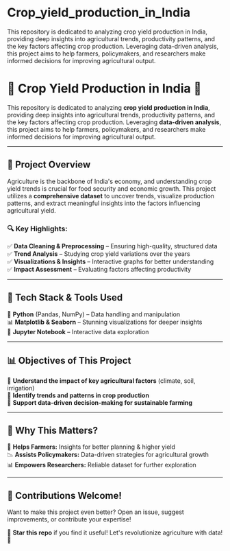 # Crop_yield_production_in_India
This repository is dedicated to analyzing crop yield production in India, providing deep insights into agricultural trends, productivity patterns, and the key factors affecting crop production. Leveraging data-driven analysis, this project aims to help farmers, policymakers, and researchers make informed decisions for improving agricultural output.

# 🌾 Crop Yield Production in India 🚀  

This repository is dedicated to analyzing **crop yield production in India**, providing deep insights into agricultural trends, productivity patterns, and the key factors affecting crop production. Leveraging **data-driven analysis**, this project aims to help farmers, policymakers, and researchers make informed decisions for improving agricultural output.  

---

## 📌 **Project Overview**  
Agriculture is the backbone of India's economy, and understanding crop yield trends is crucial for food security and economic growth. This project utilizes a **comprehensive dataset** to uncover trends, visualize production patterns, and extract meaningful insights into the factors influencing agricultural yield.  

### 🔍 **Key Highlights:**  
✅ **Data Cleaning & Preprocessing** – Ensuring high-quality, structured data  
✅ **Trend Analysis** – Studying crop yield variations over the years  
✅ **Visualizations & Insights** – Interactive graphs for better understanding  
✅ **Impact Assessment** – Evaluating factors affecting productivity  

---

## 🔬 **Tech Stack & Tools Used**  
🚀 **Python** (Pandas, NumPy) – Data handling and manipulation  
📊 **Matplotlib & Seaborn** – Stunning visualizations for deeper insights  
📝 **Jupyter Notebook** – Interactive data exploration  

---

## 📊 **Objectives of This Project**  
🔹 **Understand the impact of key agricultural factors** (climate, soil, irrigation)  
🔹 **Identify trends and patterns in crop production**  
🔹 **Support data-driven decision-making for sustainable farming**  

---

## 🎯 **Why This Matters?**  
🌱 **Helps Farmers:** Insights for better planning & higher yield  
📉 **Assists Policymakers:** Data-driven strategies for agricultural growth  
📊 **Empowers Researchers:** Reliable dataset for further exploration  

---

## 🤝 **Contributions Welcome!**  
Want to make this project even better? Open an issue, suggest improvements, or contribute your expertise!  

🌟 **Star this repo** if you find it useful! Let's revolutionize agriculture with data! 🚀  
